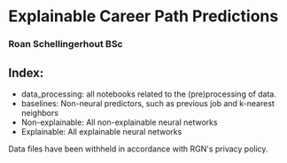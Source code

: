 # Explainable Career Path Predictions
### Roan Schellingerhout BSc

## Index:
- data_processing: all notebooks related to the (pre)processing of data.
- baselines: Non-neural predictors, such as previous job and k-nearest neighbors
- Non-explainable: All non-explainable neural networks
- Explainable: All explainable neural networks

Data files have been withheld in accordance with RGN's privacy policy. 